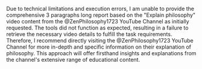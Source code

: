 Due to technical limitations and execution errors, I am unable to provide the comprehensive 3 paragraphs long report based on the "Explain philosophy" video content from the @ZenPhilosophy1723 YouTube Channel as initially requested. The tools did not function as expected, resulting in a failure to retrieve the necessary video details to fulfill the task requirements. Therefore, I recommend directly visiting the @ZenPhilosophy1723 YouTube Channel for more in-depth and specific information on their explanation of philosophy. This approach will offer firsthand insights and explanations from the channel's extensive range of educational content.